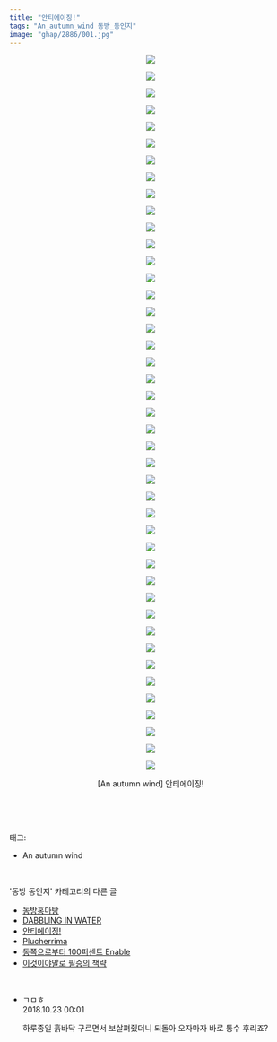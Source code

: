 ```yaml
---
title: "안티에이징!"
tags: "An_autumn_wind 동방_동인지"
image: "ghap/2886/001.jpg"
---
```

<div class="article">
<p style="text-align: center; clear: none; float: none;"><img src="{{ site.nasurl }}/ghap/2886/001.jpg"/></p>
<p style="text-align: center; clear: none; float: none;"><img src="{{ site.nasurl }}/ghap/2886/002.jpg"/></p>
<p style="text-align: center; clear: none; float: none;"><img src="{{ site.nasurl }}/ghap/2886/003.jpg"/></p>
<p style="text-align: center; clear: none; float: none;"><img src="{{ site.nasurl }}/ghap/2886/004.jpg"/></p>
<p style="text-align: center; clear: none; float: none;"><img src="{{ site.nasurl }}/ghap/2886/005.jpg"/></p>
<p style="text-align: center; clear: none; float: none;"><img src="{{ site.nasurl }}/ghap/2886/006.jpg"/></p>
<p style="text-align: center; clear: none; float: none;"><img src="{{ site.nasurl }}/ghap/2886/007.jpg"/></p>
<p style="text-align: center; clear: none; float: none;"><img src="{{ site.nasurl }}/ghap/2886/008.jpg"/></p>
<p style="text-align: center; clear: none; float: none;"><img src="{{ site.nasurl }}/ghap/2886/009.jpg"/></p>
<p style="text-align: center; clear: none; float: none;"><img src="{{ site.nasurl }}/ghap/2886/010.jpg"/></p>
<p style="text-align: center; clear: none; float: none;"><img src="{{ site.nasurl }}/ghap/2886/011.jpg"/></p>
<p style="text-align: center; clear: none; float: none;"><img src="{{ site.nasurl }}/ghap/2886/012.jpg"/></p>
<p style="text-align: center; clear: none; float: none;"><img src="{{ site.nasurl }}/ghap/2886/013.jpg"/></p>
<p style="text-align: center; clear: none; float: none;"><img src="{{ site.nasurl }}/ghap/2886/014.jpg"/></p>
<p style="text-align: center; clear: none; float: none;"><img src="{{ site.nasurl }}/ghap/2886/015.jpg"/></p>
<p style="text-align: center; clear: none; float: none;"><img src="{{ site.nasurl }}/ghap/2886/016.jpg"/></p>
<p style="text-align: center; clear: none; float: none;"><img src="{{ site.nasurl }}/ghap/2886/017.jpg"/></p>
<p style="text-align: center; clear: none; float: none;"><img src="{{ site.nasurl }}/ghap/2886/018.jpg"/></p>
<p style="text-align: center; clear: none; float: none;"><img src="{{ site.nasurl }}/ghap/2886/019.jpg"/></p>
<p style="text-align: center; clear: none; float: none;"><img src="{{ site.nasurl }}/ghap/2886/020.jpg"/></p>
<p style="text-align: center; clear: none; float: none;"><img src="{{ site.nasurl }}/ghap/2886/021.jpg"/></p>
<p style="text-align: center; clear: none; float: none;"><img src="{{ site.nasurl }}/ghap/2886/022.jpg"/></p>
<p style="text-align: center; clear: none; float: none;"><img src="{{ site.nasurl }}/ghap/2886/023.jpg"/></p>
<p style="text-align: center; clear: none; float: none;"><img src="{{ site.nasurl }}/ghap/2886/024.jpg"/></p>
<p style="text-align: center; clear: none; float: none;"><img src="{{ site.nasurl }}/ghap/2886/025.jpg"/></p>
<p style="text-align: center; clear: none; float: none;"><img src="{{ site.nasurl }}/ghap/2886/026.jpg"/></p>
<p style="text-align: center; clear: none; float: none;"><img src="{{ site.nasurl }}/ghap/2886/027.jpg"/></p>
<p style="text-align: center; clear: none; float: none;"><img src="{{ site.nasurl }}/ghap/2886/028.jpg"/></p>
<p style="text-align: center; clear: none; float: none;"><img src="{{ site.nasurl }}/ghap/2886/029.jpg"/></p>
<p style="text-align: center; clear: none; float: none;"><img src="{{ site.nasurl }}/ghap/2886/030.jpg"/></p>
<p style="text-align: center; clear: none; float: none;"><img src="{{ site.nasurl }}/ghap/2886/031.jpg"/></p>
<p style="text-align: center; clear: none; float: none;"><img src="{{ site.nasurl }}/ghap/2886/032.jpg"/></p>
<p style="text-align: center; clear: none; float: none;"><img src="{{ site.nasurl }}/ghap/2886/033.jpg"/></p>
<p style="text-align: center; clear: none; float: none;"><img src="{{ site.nasurl }}/ghap/2886/034.jpg"/></p>
<p style="text-align: center; clear: none; float: none;"><img src="{{ site.nasurl }}/ghap/2886/035.jpg"/></p>
<p style="text-align: center; clear: none; float: none;"><img src="{{ site.nasurl }}/ghap/2886/036.jpg"/></p>
<p style="text-align: center; clear: none; float: none;"><img src="{{ site.nasurl }}/ghap/2886/037.jpg"/></p>
<p style="text-align: center; clear: none; float: none;"><img src="{{ site.nasurl }}/ghap/2886/038.jpg"/></p>
<p style="text-align: center; clear: none; float: none;"><img src="{{ site.nasurl }}/ghap/2886/039.jpg"/></p>
<p style="text-align: center; clear: none; float: none;"><img src="{{ site.nasurl }}/ghap/2886/040.jpg"/></p>
<p style="text-align: center; clear: none; float: none;"><img src="{{ site.nasurl }}/ghap/2886/041.jpg"/></p>
<p style="text-align: center; clear: none; float: none;"><img src="{{ site.nasurl }}/ghap/2886/042.jpg"/></p>
<p style="text-align: center; clear: none; float: none;"><img src="{{ site.nasurl }}/ghap/2886/043.jpg"/></p>
<p style="text-align: center; clear: none; float: none;">[An autumn wind] 안티에이징!</p>
<p><br/></p>
</div><br/>
<div class="tagTrail">
<p>태그: </p>
<ul>
<li>An autumn wind</li>
</ul>
</div><br/>
<div class="another">
<p>'동방 동인지' 카테고리의 다른 글</p>
<ul>
<li><a href="/2016-12-12-ghap_2889">동방홍마탕</a></li>
<li><a href="/2016-12-12-ghap_2887">DABBLING IN WATER</a></li>
<li><a href="/2016-12-12-ghap_2886">안티에이징!</a></li>
<li><a href="/2016-12-10-ghap_2885">Plucherrima</a></li>
<li><a href="/2016-12-10-ghap_2884">동쪽으로부터 100퍼센트 Enable</a></li>
<li><a href="/2016-12-10-ghap_2883">이것이야말로 필승의 책략</a></li>
</ul>
</div><br/>
<div class="cb_module cb_fluid">
<div class="cb_wrt cb_profile">
<div class="comment">
<ul>
<li class="cb_thumb_off" id="comment15359957">
<div class="cb_comment_area">
<div class="cb_info_area">
<div class="cb_section">
<span class="cb_nick_name">ㄱㅁㅎ</span>
</div>
<div class="cb_section">
<span class="cb_date">2018.10.23 00:01 </span>
</div>
</div>
<div class="cb_dsc_comment">
<p class="cb_dsc">
											하루종일 흙바닥 구르면서 보살펴줬더니 되돌아 오자마자 바로 통수 후리죠?
										</p>
</div>
</div></li>
</ul>
</div>
</div><!-- commentList close -->
</div><br/>

